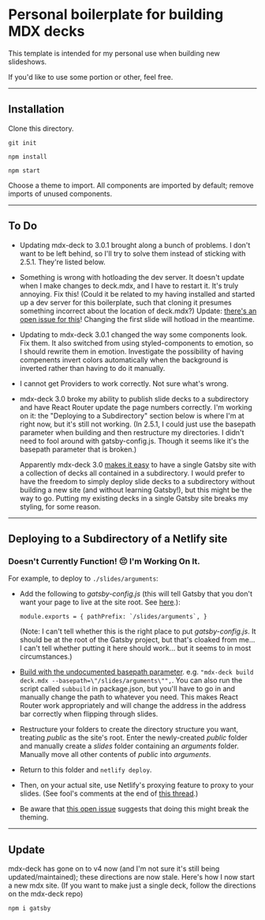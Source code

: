 # Personal boilerplate for building MDX decks

This template is intended for my personal use when building new slideshows.  

If you'd like to use some portion or other, feel free.

---

## Installation

Clone this directory.

`git init`

`npm install`

`npm start`

Choose a theme to import.  All components are imported by default; remove imports of unused components.

---

## To Do

* Updating mdx-deck to 3.0.1 brought along a bunch of problems.  I don't want to be left behind, so I'll try to solve them instead of sticking with 2.5.1.  They're listed below.

* Something is wrong with hotloading the dev server. It doesn't update when I make changes to deck.mdx, and I have to restart it. It's truly annoying. Fix this!  (Could it be related to my having installed and started up a dev server for this boilerplate, such that cloning it presumes something incorrect about the location of deck.mdx?)  Update: [there's an open issue for this](https://github.com/jxnblk/mdx-deck/issues/474)!  Changing the first slide will hotload in the meantime.  

* Updating to mdx-deck 3.0.1 changed the way some components look.  Fix them.  It also switched from using styled-components to emotion, so I should rewrite them in emotion.  Investigate the possibility of having compenents invert colors automatically when the background is inverted rather than having to do it manually.

* I cannot get Providers to work correctly.  Not sure what's wrong.

* mdx-deck 3.0 broke my ability to publish slide decks to a subdirectory and have React Router update the page numbers correctly.  I'm working on it: the "Deploying to a Subdirectory" section below is where I'm at right now, but it's still not working.  (In 2.5.1, I could just use the basepath parameter when building and then restructure my directories.  I didn't need to fool around with gatsby-config.js.  Though it seems like it's the basepath parameter that is broken.)

  	Apparently mdx-deck 3.0 [makes it easy](https://github.com/jxnblk/mdx-deck/blob/master/docs/gatsby.md) to have a single Gatsby site with a collection of decks all contained in a subdirectory.  I would prefer to have the freedom to simply deploy slide decks to a subdirectory without building a new site (and without learning Gatsby!), but this might be the way to go.  Putting my existing decks in a single Gatsby site breaks my styling, for some reason.

---

## Deploying to a Subdirectory of a Netlify site

### Doesn't Currently Function! :pensive: I'm Working On It. 

For example, to deploy to `./slides/arguments`:

* Add the following to *gatsby-config.js* (this will tell Gatsby that you don't want your page to live at the site root. See [here](https://www.gatsbyjs.org/docs/path-prefix/).):

	``
	module.exports = {
	  pathPrefix: `/slides/arguments`,
	}
	``

	(Note: I can't tell whether this is the right place to put *gatsby-config.js*.  It should be at the root of the Gatsby project, but that's cloaked from me... I can't tell whether putting it here should work... but it seems to in most circumstances.)

* [Build with the undocumented basepath parameter](https://github.com/jxnblk/mdx-deck/issues/291). e.g. `"mdx-deck build deck.mdx --basepath=\"/slides/arguments\"",`.  You can also run the script called `subbuild` in package.json, but you'll have to go in and manually change the path to whatever you need.  This makes React Router work appropriately and will change the address in the address bar correctly when flipping through slides.

* Restructure your folders to create the directory structure you want, treating *public* as the site's root.  Enter the newly-created *public* folder and manually create a *slides* folder containing an *arguments* folder.  Manually move all other contents of *public* into *arguments*.

* Return to this folder and `netlify deploy`.

* Then, on your actual site, use Netlify's proxying feature to proxy to your slides. (See fool's comments at the end of [this thread](https://github.com/netlify/cli/issues/16).)

* Be aware that [this open issue](https://github.com/jxnblk/mdx-deck/issues/425) suggests that doing this might break the theming.

---

## Update

mdx-deck has gone on to v4 now (and I'm not sure it's still being updated/maintained); these directions are now stale.  Here's how I now start a new mdx site.  (If you want to make just a single deck, follow the directions on the mdx-deck repo)

`npm i gatsby`
